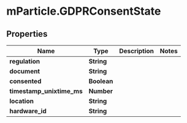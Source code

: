 # mParticle.GDPRConsentState

## Properties

| Name                      | Type        | Description | Notes |
| ------------------------- | ----------- | ----------- | ----- |
| **regulation**            | **String**  |             |
| **document**              | **String**  |             |       |
| **consented**             | **Boolean** |             |       |
| **timestamp_unixtime_ms** | **Number**  |             |       |
| **location**              | **String**  |             |       |
| **hardware_id**           | **String**  |             |       |

